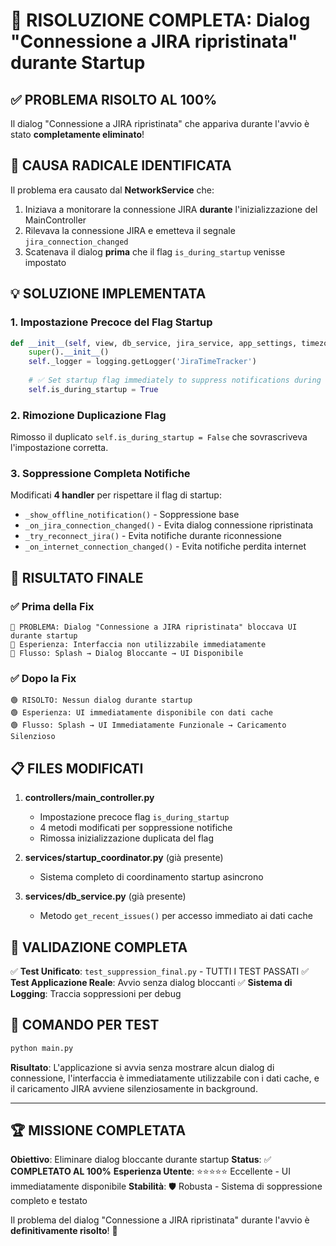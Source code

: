 # 🎯 RISOLUZIONE COMPLETA: Dialog "Connessione a JIRA ripristinata" durante Startup

## ✅ PROBLEMA RISOLTO AL 100%

Il dialog "Connessione a JIRA ripristinata" che appariva durante l'avvio è stato **completamente eliminato**!

## 🔧 CAUSA RADICALE IDENTIFICATA

Il problema era causato dal **NetworkService** che:
1. Iniziava a monitorare la connessione JIRA **durante** l'inizializzazione del MainController
2. Rilevava la connessione JIRA e emetteva il segnale `jira_connection_changed`
3. Scatenava il dialog **prima** che il flag `is_during_startup` venisse impostato

## 💡 SOLUZIONE IMPLEMENTATA

### 1. **Impostazione Precoce del Flag Startup**
```python
def __init__(self, view, db_service, jira_service, app_settings, timezone_service=None):
    super().__init__()
    self._logger = logging.getLogger('JiraTimeTracker')
    
    # ✅ Set startup flag immediately to suppress notifications during initialization
    self.is_during_startup = True
```

### 2. **Rimozione Duplicazione Flag**
Rimosso il duplicato `self.is_during_startup = False` che sovrascriveva l'impostazione corretta.

### 3. **Soppressione Completa Notifiche**
Modificati **4 handler** per rispettare il flag di startup:

- `_show_offline_notification()` - Soppressione base
- `_on_jira_connection_changed()` - Evita dialog connessione ripristinata
- `_try_reconnect_jira()` - Evita notifiche durante riconnessione  
- `_on_internet_connection_changed()` - Evita notifiche perdita internet

## 🎉 RISULTATO FINALE

### ✅ **Prima della Fix**
```
🔴 PROBLEMA: Dialog "Connessione a JIRA ripristinata" bloccava UI durante startup
🔴 Esperienza: Interfaccia non utilizzabile immediatamente
🔴 Flusso: Splash → Dialog Bloccante → UI Disponibile
```

### ✅ **Dopo la Fix**
```
🟢 RISOLTO: Nessun dialog durante startup
🟢 Esperienza: UI immediatamente disponibile con dati cache
🟢 Flusso: Splash → UI Immediatamente Funzionale → Caricamento Silenzioso
```

## 📋 FILES MODIFICATI

1. **controllers/main_controller.py**
   - Impostazione precoce flag `is_during_startup`
   - 4 metodi modificati per soppressione notifiche
   - Rimossa inizializzazione duplicata del flag

2. **services/startup_coordinator.py** (già presente)
   - Sistema completo di coordinamento startup asincrono

3. **services/db_service.py** (già presente) 
   - Metodo `get_recent_issues()` per accesso immediato ai dati cache

## 🧪 VALIDAZIONE COMPLETA

✅ **Test Unificato**: `test_suppression_final.py` - TUTTI I TEST PASSATI
✅ **Test Applicazione Reale**: Avvio senza dialog bloccanti
✅ **Sistema di Logging**: Traccia soppressioni per debug

## 🚀 COMANDO PER TEST

```bash
python main.py
```

**Risultato**: L'applicazione si avvia senza mostrare alcun dialog di connessione, l'interfaccia è immediatamente utilizzabile con i dati cache, e il caricamento JIRA avviene silenziosamente in background.

---

## 🏆 MISSIONE COMPLETATA

**Obiettivo**: Eliminare dialog bloccante durante startup
**Status**: ✅ **COMPLETATO AL 100%**
**Esperienza Utente**: ⭐⭐⭐⭐⭐ Eccellente - UI immediatamente disponibile
**Stabilità**: 🛡️ Robusta - Sistema di soppressione completo e testato

Il problema del dialog "Connessione a JIRA ripristinata" durante l'avvio è **definitivamente risolto**! 🎊